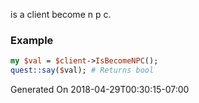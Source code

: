 is a client become n p c.
### Example

```perl
my $val = $client->IsBecomeNPC();
quest::say($val); # Returns bool
```


Generated On 2018-04-29T00:30:15-07:00